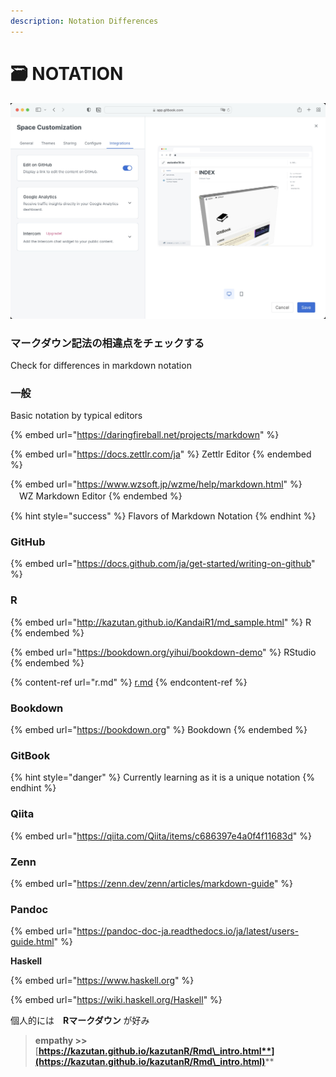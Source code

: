 ```yaml
---
description: Notation Differences
---
```


# 🗃 NOTATION

![Edit on GitHub](<.gitbook/assets/editongithub (1).jpg>)

### マークダウン記法の相違点をチェックする

Check for differences in markdown notation

### 一般

Basic notation by typical editors

{% embed url="https://daringfireball.net/projects/markdown" %}

{% embed url="https://docs.zettlr.com/ja" %}
Zettlr Editor
{% endembed %}

{% embed url="https://www.wzsoft.jp/wzme/help/markdown.html" %}
　WZ Markdown Editor
{% endembed %}



{% hint style="success" %}
Flavors of Markdown Notation
{% endhint %}

### GitHub

{% embed url="https://docs.github.com/ja/get-started/writing-on-github" %}

### R

{% embed url="http://kazutan.github.io/KandaiR1/md_sample.html" %}
R
{% endembed %}

{% embed url="https://bookdown.org/yihui/bookdown-demo" %}
RStudio
{% endembed %}

{% content-ref url="r.md" %}
[r.md](r.md)
{% endcontent-ref %}

### Bookdown

{% embed url="https://bookdown.org" %}
Bookdown
{% endembed %}

### GitBook

{% hint style="danger" %}
Currently learning as it is a unique notation
{% endhint %}



### Qiita

{% embed url="https://qiita.com/Qiita/items/c686397e4a0f4f11683d" %}



### Zenn

{% embed url="https://zenn.dev/zenn/articles/markdown-guide" %}

### Pandoc

{% embed url="https://pandoc-doc-ja.readthedocs.io/ja/latest/users-guide.html" %}

**Haskell**

{% embed url="https://www.haskell.org" %}

{% embed url="https://wiki.haskell.org/Haskell" %}







個人的には　**Rマークダウン** が好み

> **empathy >>** [**https://kazutan.github.io/kazutanR/Rmd\_intro.html**](https://kazutan.github.io/kazutanR/Rmd\_intro.html)****
